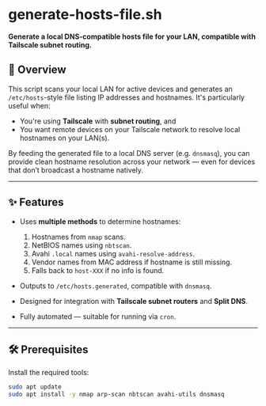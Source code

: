 # generate-hosts-file.sh

**Generate a local DNS-compatible hosts file for your LAN, compatible with Tailscale subnet routing.**

## 📘 Overview

This script scans your local LAN for active devices and generates an `/etc/hosts`-style file listing IP addresses and hostnames. It's particularly useful when:

- You're using **Tailscale** with **subnet routing**, and
- You want remote devices on your Tailscale network to resolve local hostnames on your LAN(s).

By feeding the generated file to a local DNS server (e.g. `dnsmasq`), you can provide clean hostname resolution across your network — even for devices that don’t broadcast a hostname natively.

---

## ✨ Features

- Uses **multiple methods** to determine hostnames:
  1. Hostnames from `nmap` scans.
  2. NetBIOS names using `nbtscan`.
  3. Avahi `.local` names using `avahi-resolve-address`.
  4. Vendor names from MAC address if hostname is still missing.
  5. Falls back to `host-XXX` if no info is found.

- Outputs to `/etc/hosts.generated`, compatible with `dnsmasq`.
- Designed for integration with **Tailscale subnet routers** and **Split DNS**.
- Fully automated — suitable for running via `cron`.

---

## 🛠 Prerequisites

Install the required tools:

```bash
sudo apt update
sudo apt install -y nmap arp-scan nbtscan avahi-utils dnsmasq
